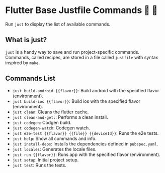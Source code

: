 # Flutter Base Justfile Commands 🦀 🚀

Run `just` to display the list of available commands.

## What is just?

`just` is a handy way to save and run project-specific commands. Commands, called recipes, are stored in a file called `justfile` with syntax inspired by `make`.

## Commands List

- `just build-android {{flavor}}`: Build android with the specified flavor (environment).
- `just build-ios {{flavor}}`: Build ios with the specified flavor (environment).
- `just clean`: Cleans the flutter cache.
- `just clean-and-get:`: Performs a clean install.
- `just codegen`: Codgen build.
- `just codegen-watch`: Codegen watch.
- `just e2e-test {{flavor}} {{file}} {{deviceId}}`: Runs the e2e tests.
- `just help`: Show all commands and info.
- `just install-deps`: Installs the dependencies defined in `pubspec.yaml`.
- `just locales`: Generates the locale files.
- `just run {{flavor}}`: Runs app with the specified flavor (environment).
- `just setup`: Initial project setup.
- `just test`: Runs the tests.
